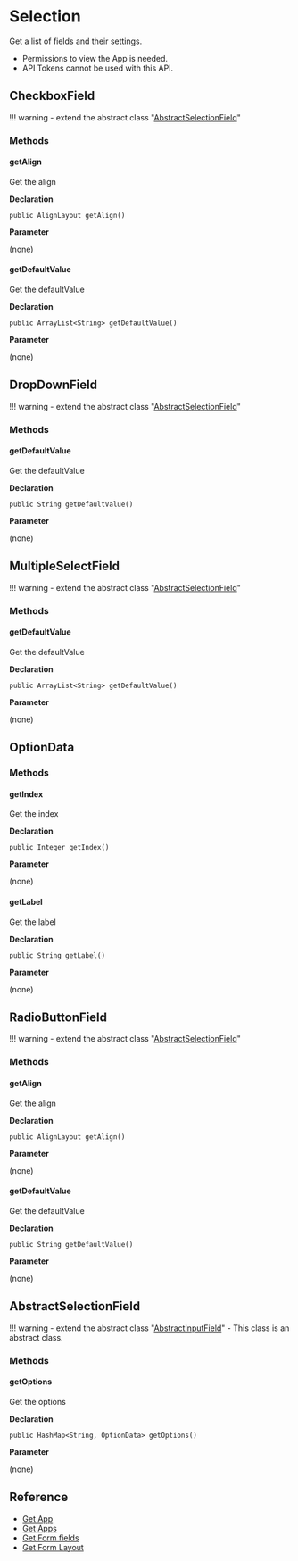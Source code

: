# Selection

Get a list of fields and their settings.

- Permissions to view the App is needed.
- API Tokens cannot be used with this API.

## CheckboxField

!!! warning
    - extend the abstract class  "[AbstractSelectionField](#abstractselectionfield)"

### Methods

#### getAlign

Get the align

**Declaration**
```
public AlignLayout getAlign()
```

**Parameter**

(none)

#### getDefaultValue

Get the defaultValue

**Declaration**
```
public ArrayList<String> getDefaultValue()
```

**Parameter**

(none)

## DropDownField

!!! warning
    - extend the abstract class  "[AbstractSelectionField](#abstractselectionfield)"

### Methods

#### getDefaultValue

Get the defaultValue

**Declaration**
```
public String getDefaultValue()
```

**Parameter**

(none)

## MultipleSelectField

!!! warning
    - extend the abstract class  "[AbstractSelectionField](#abstractselectionfield)"

### Methods

#### getDefaultValue

Get the defaultValue

**Declaration**
```
public ArrayList<String> getDefaultValue()
```

**Parameter**

(none)

## OptionData

### Methods

#### getIndex

Get the index

**Declaration**
```
public Integer getIndex()
```

**Parameter**

(none)

#### getLabel

Get the label

**Declaration**
```
public String getLabel()
```

**Parameter**

(none)

## RadioButtonField

!!! warning
    - extend the abstract class  "[AbstractSelectionField](#abstractselectionfield)"

### Methods

#### getAlign

Get the align

**Declaration**
```
public AlignLayout getAlign()
```

**Parameter**

(none)

#### getDefaultValue

Get the defaultValue

**Declaration**
```
public String getDefaultValue()
```

**Parameter**

(none)

## AbstractSelectionField

!!! warning
    - extend the abstract class "[AbstractInputField](./form-fields-input/#abstractinputfield.md)"
    - This class is an abstract class.

### Methods

#### getOptions

Get the options

**Declaration**
```
public HashMap<String, OptionData> getOptions()
```

**Parameter**

(none)

## Reference

- [Get App](https://developer.kintone.io/hc/en-us/articles/212494888)
- [Get Apps](https://developer.kintone.io/hc/en-us/articles/115005336727)
- [Get Form fields](https://developer.kintone.io/hc/en-us/articles/115005509288)
- [Get Form Layout](https://developer.kintone.io/hc/en-us/articles/115005509068)
